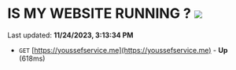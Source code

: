 # IS MY WEBSITE RUNNING ? [![](https://img.shields.io/static/v1?label=Sponsor&message=%E2%9D%A4&logo=GitHub&color=%23fe8e86)](https://github.com/sponsors/<username>)

Last updated: **11/24/2023, 3:13:34 PM**

- `GET` [https://youssefservice.me](https://youssefservice.me) - **Up** (618ms)
